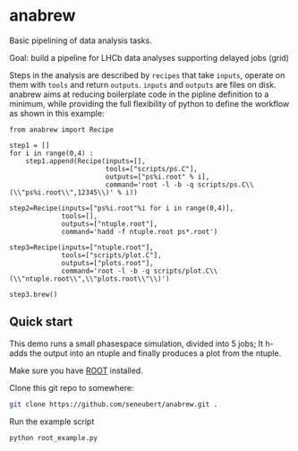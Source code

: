 # anabrew
Basic pipelining of data analysis tasks. 

Goal: build a pipeline for LHCb data analyses supporting delayed jobs (grid)

Steps in the analysis are described by `recipes` that take `inputs`, operate on them with `tools` and return `outputs`. `inputs` and `outputs` are files on disk. anabrew aims at reducing boilerplate code in the pipline definition to a minimum, while providing the full flexibility of python to define the workflow as shown in this example:
```
from anabrew import Recipe

step1 = []
for i in range(0,4) :
    step1.append(Recipe(inputs=[],
                        tools=["scripts/ps.C"],
                        outputs=["ps%i.root" % i],
                        command='root -l -b -q scripts/ps.C\\(\\"ps%i.root\\",12345\\)' % i))
    
step2=Recipe(inputs=["ps%i.root"%i for i in range(0,4)], 
             tools=[],
             outputs=["ntuple.root"],
             command='hadd -f ntuple.root ps*.root')

step3=Recipe(inputs=["ntuple.root"],
             tools=["scripts/plot.C"],
             outputs=["plots.root"],
             command='root -l -b -q scripts/plot.C\\(\\"ntuple.root\\",\\"plots.root\\"\\)')

step3.brew()

``` 


## Quick start

This demo runs a small phasespace simulation, divided into 5 jobs; It 
h-adds the output into an ntuple and finally produces a plot from the ntuple. 

Make sure you have [ROOT](http://root.cern.ch) installed.

Clone this git repo to somewhere:
````bash
git clone https://github.com/seneubert/anabrew.git .
````

Run the example script
````bash
python root_example.py 
````

